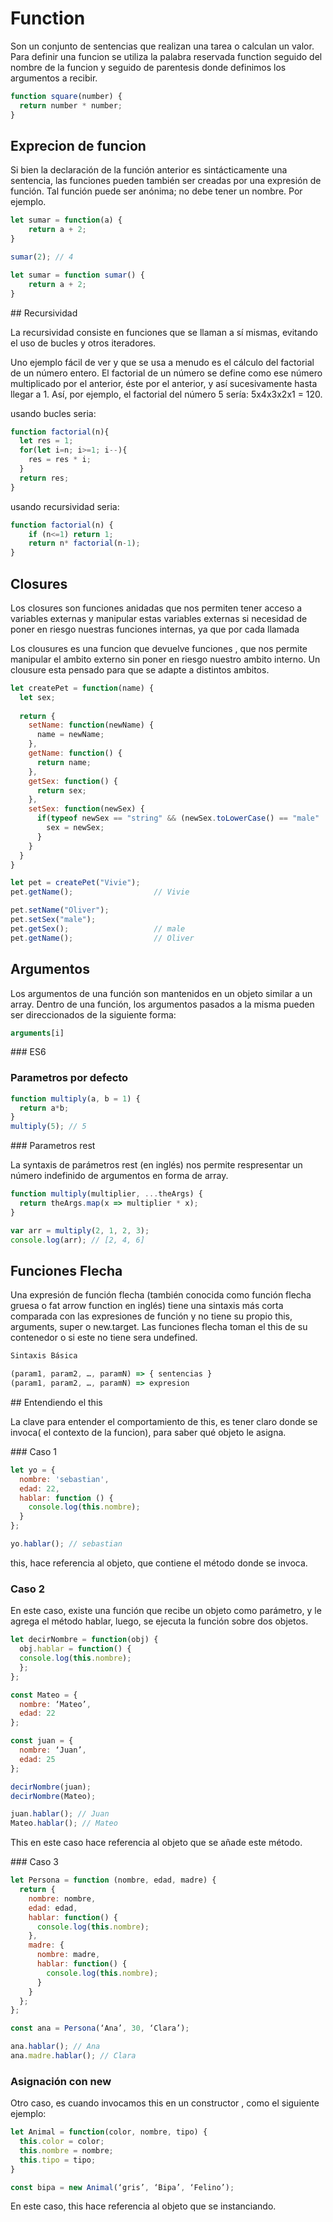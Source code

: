 # Function

Son un conjunto de sentencias que realizan una tarea o calculan un valor.
Para definir una funcion se utiliza la palabra reservada function seguido del nombre de la funcion y seguido de parentesis donde definimos los argumentos a recibir.

```javascript
function square(number) {
  return number * number;
}
```

## Exprecion de funcion

Si bien la declaración de la función anterior es sintácticamente una sentencia, las funciones pueden también ser creadas por una expresión de función. Tal función puede ser anónima; no debe tener un nombre. Por ejemplo.

```javascript
let sumar = function(a) {
    return a + 2;
}

sumar(2); // 4

let sumar = function sumar() {
    return a + 2;
}
```

## Recursividad

La recursividad consiste en funciones que se llaman a sí mismas, evitando el uso de bucles y otros iteradores.

Uno ejemplo fácil de ver y que se usa a menudo es el cálculo del factorial de un número entero. El factorial de un número se define como ese número multiplicado por el anterior, éste por el anterior, y así sucesivamente hasta llegar a 1. Así, por ejemplo, el factorial del número 5 sería: 5x4x3x2x1 = 120.

usando bucles seria:

```javascript
function factorial(n){
  let res = 1;
  for(let i=n; i>=1; i--){
    res = res * i;
  }
  return res;
}
```

usando recursividad seria:

```javascript
function factorial(n) {
    if (n<=1) return 1;
    return n* factorial(n-1);
}
```

## Closures

Los closures son funciones anidadas que nos permiten tener acceso a variables externas y manipular estas variables externas si necesidad de poner en riesgo nuestras funciones internas, ya que por cada llamada  

Los clousures es una funcion que devuelve funciones , que nos permite manipular el ambito externo sin poner en riesgo nuestro ambito interno. Un clousure esta pensado para que se adapte a distintos ambitos.

```javascript
let createPet = function(name) {
  let sex;
  
  return {
    setName: function(newName) {
      name = newName;
    },
    getName: function() {
      return name;
    },
    getSex: function() {
      return sex;
    },
    setSex: function(newSex) {
      if(typeof newSex == "string" && (newSex.toLowerCase() == "male" || newSex.toLowerCase() == "female")) {
        sex = newSex;
      }
    }
  }
}

let pet = createPet("Vivie");
pet.getName();                  // Vivie

pet.setName("Oliver");
pet.setSex("male");
pet.getSex();                   // male
pet.getName();                  // Oliver
```

## Argumentos

Los argumentos de una función son mantenidos en un objeto similar a un array. Dentro de una función, los argumentos pasados a la misma pueden ser direccionados de la siguiente forma:

```javascript
arguments[i]
```

### ES6

### Parametros por defecto

```javascript
function multiply(a, b = 1) {
  return a*b;
}
multiply(5); // 5
```

### Parametros rest

La syntaxis de parámetros rest (en inglés) nos permite respresentar un número indefinido de argumentos en forma de array. 

```javascript
function multiply(multiplier, ...theArgs) {
  return theArgs.map(x => multiplier * x);
}

var arr = multiply(2, 1, 2, 3);
console.log(arr); // [2, 4, 6]
```

## Funciones Flecha

Una expresión de función flecha (también conocida como función flecha gruesa o fat arrow function en inglés) tiene una sintaxis más corta comparada con las expresiones de función y no tiene su propio this, arguments, super o new.target. Las funciones flecha toman el this de su contenedor o si este no tiene sera undefined.

```javascript
Sintaxis Básica

(param1, param2, …, paramN) => { sentencias }
(param1, param2, …, paramN) => expresion

```

## Entendiendo el this

La clave para entender el comportamiento de this, es tener claro donde se invoca( el contexto de la funcion), para saber qué objeto le asigna.

### Caso 1

```javascript
let yo = {
  nombre: 'sebastian',
  edad: 22,
  hablar: function () {
    console.log(this.nombre);
  }
};

yo.hablar(); // sebastian
```

this, hace referencia al objeto, que contiene el método donde se invoca.

### Caso 2

En este caso, existe una función que recibe un objeto como parámetro, y le agrega el método hablar, luego, se ejecuta la función sobre dos objetos.

```javascript
let decirNombre = function(obj) {
  obj.hablar = function() {
  console.log(this.nombre);
  };
};

const Mateo = {
  nombre: ‘Mateo’,
  edad: 22
};

const juan = {
  nombre: ‘Juan’,
  edad: 25
};

decirNombre(juan);
decirNombre(Mateo);

juan.hablar(); // Juan
Mateo.hablar(); // Mateo
```

This en este caso hace referencia al objeto que se añade este método.

### Caso 3

```javascript
let Persona = function (nombre, edad, madre) {
  return {
    nombre: nombre,
    edad: edad,
    hablar: function() {
      console.log(this.nombre);
    },
    madre: {
      nombre: madre,
      hablar: function() {
        console.log(this.nombre);
      }
    }
  };
};

const ana = Persona(‘Ana’, 30, ‘Clara’);

ana.hablar(); // Ana
ana.madre.hablar(); // Clara
```

### Asignación con new

Otro caso, es cuando invocamos this en un constructor , como el siguiente ejemplo:

```javascript
let Animal = function(color, nombre, tipo) {
  this.color = color;
  this.nombre = nombre;
  this.tipo = tipo;
}

const bipa = new Animal(‘gris’, ‘Bipa’, ‘Felino’);
```

En este caso, this hace referencia al objeto que se instanciando.
